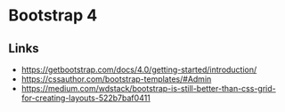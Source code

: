 # Bootstrap 4

## Links

  * https://getbootstrap.com/docs/4.0/getting-started/introduction/
  * https://cssauthor.com/bootstrap-templates/#Admin
  * https://medium.com/wdstack/bootstrap-is-still-better-than-css-grid-for-creating-layouts-522b7baf0411
